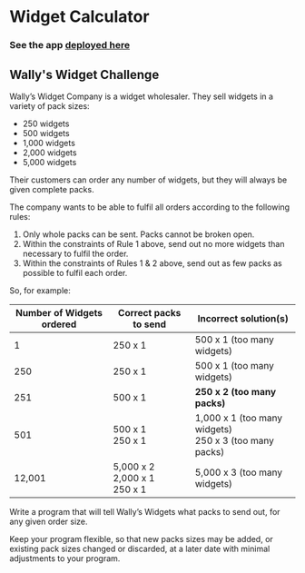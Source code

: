 # Widget Calculator

### See the app [deployed here](https://wallys-widgets.netlify.app/)

## Wally's Widget Challenge

Wally’s Widget Company is a widget wholesaler. They sell widgets in a variety of pack sizes:

-   250 widgets
-   500 widgets
-   1,000 widgets
-   2,000 widgets
-   5,000 widgets

Their customers can order any number of widgets, but they will always be given complete packs.

The company wants to be able to fulfil all orders according to the following rules:

1. Only whole packs can be sent. Packs cannot be broken open.
2. Within the constraints of Rule 1 above, send out no more widgets than necessary to fulfil
   the order.
3. Within the constraints of Rules 1 & 2 above, send out as few packs as possible to fulfil each
   order.

So, for example:

| Number of Widgets ordered | Correct packs to send             | Incorrect solution(s)                                    |
| ------------------------- | --------------------------------- | -------------------------------------------------------- |
| 1                         | 250 x 1                           | 500 x 1 (too many widgets)                               |
| 250                       | 250 x 1                           | 500 x 1 (too many widgets)                               |
| 251                       | 500 x 1                           | **250 x 2 (too many packs)**                             |
| 501                       | 500 x 1<br>250 x 1                | 1,000 x 1 (too many widgets)<br>250 x 3 (too many packs) |
| 12,001                    | 5,000 x 2<br>2,000 x 1<br>250 x 1 | 5,000 x 3 (too many widgets)                             |

Write a program that will tell Wally’s Widgets what packs to send out, for any given order size.

Keep your program flexible, so that new packs sizes may be added, or existing pack sizes changed
or discarded, at a later date with minimal adjustments to your program.
